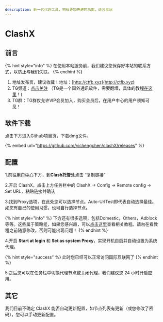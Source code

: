 ```yaml
---
description: 新一代代理工具，拥有更加先进的功能，适合高玩
---
```


# ClashX

## 前言

{% hint style="info" %}
在使用本站服务前，我们建议您保存好本站的联系方式，以防止与我们失联。
{% endhint %}

1. 地址发布页，建议收藏！地址：[http://ctfb.xyz](http://ctfb.xyz)
2. TG频道：[点击关注](https://t.me/cctcloud) （TG是一个国外通讯软件，需要翻墙，具体的教程[在这里](../../advanced/telegram.md)！\)
3. TG群：TG群仅允许VIP会员加入，购买会员后，在用户中心的用户须知可见！

## 软件下载

点击下方进入Github项目页，下载dmg文件。

{% embed url="https://github.com/yichengchen/clashX/releases" %}

## 配置

1.前往[用户中心](https://www.tzct.xyz/user)下方，到**Clash托管**处点击 “复制链接”

2.开启 ClashX，点击上方任务栏中的 ClashX -&gt; Config -&gt; Remote config -&gt; Set URL，粘贴链接并确认

3.找到Proxy选项，在此处您可以选择节点。Auto-UrlTest即代表自动选择最佳。如您有自己的使用习惯，也可自行选择节点。

{% hint style="info" %}
下方还有很多选项，包括Domestic，Others，Adblock等等。这些属于策略组，如果您感兴趣，可以[点击这里](../../advanced/rules.md)查看相关教程。请勿在看教程之前随意修改，否则可能出现问题！
{% endhint %}

4.开启 **Start at login** 和 **Set as system Proxy**，实现开机自启并自动设置为系统代理。  


{% hint style="success" %}
此时您已经可以正常访问国际互联网了
{% endhint %}

5.之后您可以在任务栏中切换代理节点或关闭代理，我们建议您 24 小时开启应用。  


## 其它

我们目前不确定 ClashX 能否自动更新配置，如节点列表有更新（或您修改了密码），您可以手动更新配置。

